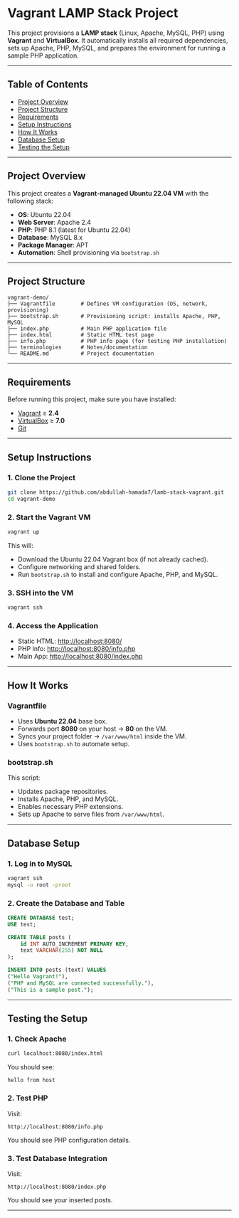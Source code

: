 # **Vagrant LAMP Stack Project**

This project provisions a **LAMP stack** (Linux, Apache, MySQL, PHP) using **Vagrant** and **VirtualBox**.
It automatically installs all required dependencies, sets up Apache, PHP, MySQL, and prepares the environment for running a sample PHP application.

---

## **Table of Contents**

* [Project Overview](#project-overview)
* [Project Structure](#project-structure)
* [Requirements](#requirements)
* [Setup Instructions](#setup-instructions)
* [How It Works](#how-it-works)
* [Database Setup](#database-setup)
* [Testing the Setup](#testing-the-setup)

---

## **Project Overview**

This project creates a **Vagrant-managed Ubuntu 22.04 VM** with the following stack:

* **OS**: Ubuntu 22.04
* **Web Server**: Apache 2.4
* **PHP**: PHP 8.1 (latest for Ubuntu 22.04)
* **Database**: MySQL 8.x
* **Package Manager**: APT
* **Automation**: Shell provisioning via `bootstrap.sh`

---

## **Project Structure**

```
vagrant-demo/
├── Vagrantfile        # Defines VM configuration (OS, network, provisioning)
├── bootstrap.sh       # Provisioning script: installs Apache, PHP, MySQL
├── index.php          # Main PHP application file
├── index.html         # Static HTML test page
├── info.php           # PHP info page (for testing PHP installation)
├── terminologies      # Notes/documentation
└── README.md          # Project documentation
```

---

## **Requirements**

Before running this project, make sure you have installed:

* [Vagrant](https://developer.hashicorp.com/vagrant/downloads) ≥ **2.4**
* [VirtualBox](https://www.virtualbox.org/wiki/Downloads) ≥ **7.0**
* [Git](https://git-scm.com/downloads)

---

## **Setup Instructions**

### **1. Clone the Project**

```bash
git clone https://github.com/abdullah-hamada7/lamb-stack-vagrant.git
cd vagrant-demo
```

### **2. Start the Vagrant VM**

```bash
vagrant up
```

This will:

* Download the Ubuntu 22.04 Vagrant box (if not already cached).
* Configure networking and shared folders.
* Run `bootstrap.sh` to install and configure Apache, PHP, and MySQL.

### **3. SSH into the VM**

```bash
vagrant ssh
```

### **4. Access the Application**

* Static HTML: [http://localhost:8080/](http://localhost:8080/)
* PHP Info: [http://localhost:8080/info.php](http://localhost:8080/info.php)
* Main App: [http://localhost:8080/index.php](http://localhost:8080/index.php)

---

## **How It Works**

### **Vagrantfile**

* Uses **Ubuntu 22.04** base box.
* Forwards port **8080** on your host → **80** on the VM.
* Syncs your project folder → `/var/www/html` inside the VM.
* Uses `bootstrap.sh` to automate setup.

### **bootstrap.sh**

This script:

* Updates package repositories.
* Installs Apache, PHP, and MySQL.
* Enables necessary PHP extensions.
* Sets up Apache to serve files from `/var/www/html`.

---

## **Database Setup**

### **1. Log in to MySQL**

```bash
vagrant ssh
mysql -u root -proot
```

### **2. Create the Database and Table**

```sql
CREATE DATABASE test;
USE test;

CREATE TABLE posts (
    id INT AUTO_INCREMENT PRIMARY KEY,
    text VARCHAR(255) NOT NULL
);

INSERT INTO posts (text) VALUES
("Hello Vagrant!"),
("PHP and MySQL are connected successfully."),
("This is a sample post.");
```

---

## **Testing the Setup**

### **1. Check Apache**

```bash
curl localhost:8080/index.html
```

You should see:

```
hello from host
```

### **2. Test PHP**

Visit:

```
http://localhost:8080/info.php
```

You should see PHP configuration details.

### **3. Test Database Integration**

Visit:

```
http://localhost:8080/index.php
```

You should see your inserted posts.

---
